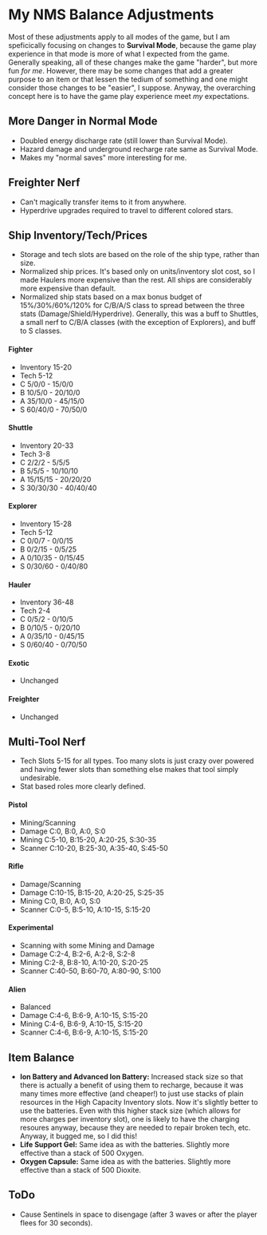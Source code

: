 # My NMS Balance Adjustments

Most of these adjustments apply to all modes of the game, but I am speficically focusing on changes to **Survival Mode**, because the game play experience in that mode is more of what I expected from the game. Generally speaking, all of these changes make the game "harder", but more fun *for me*. However, there may be some changes that add a greater purpose to an item or that lessen the tedium of something and one might consider those changes to be "easier", I suppose. Anyway, the overarching concept here is to have the game play experience meet *my* expectations.    

## More Danger in Normal Mode
- Doubled energy discharge rate (still lower than Survival Mode).
- Hazard damage and underground recharge rate same as Survival Mode.
- Makes my "normal saves" more interesting for me.

## Freighter Nerf
- Can't magically transfer items to it from anywhere.
- Hyperdrive upgrades required to travel to different colored stars.

## Ship Inventory/Tech/Prices
- Storage and tech slots are based on the role of the ship type, rather than size.
- Normalized ship prices. It's based only on units/inventory slot cost, so I made Haulers more expensive than the rest. All ships are considerably more expensive than default.
- Normalized ship stats based on a max bonus budget of 15%/30%/60%/120% for C/B/A/S class to spread between the three stats (Damage/Shield/Hyperdrive). Generally, this was a buff to Shuttles, a small nerf to C/B/A classes (with the exception of Explorers), and buff to S classes.  

#### Fighter
- Inventory 15-20
- Tech 5-12
- C 5/0/0 - 15/0/0
- B 10/5/0 - 20/10/0
- A 35/10/0 - 45/15/0
- S 60/40/0 - 70/50/0

#### Shuttle
- Inventory 20-33
- Tech 3-8
- C 2/2/2 - 5/5/5
- B 5/5/5 - 10/10/10
- A 15/15/15 - 20/20/20
- S 30/30/30 - 40/40/40


#### Explorer
- Inventory 15-28
- Tech 5-12
- C 0/0/7 - 0/0/15
- B 0/2/15 - 0/5/25
- A 0/10/35 - 0/15/45
- S 0/30/60 - 0/40/80

#### Hauler
- Inventory 36-48
- Tech 2-4
- C 0/5/2 - 0/10/5
- B 0/10/5 - 0/20/10
- A 0/35/10 - 0/45/15
- S 0/60/40 - 0/70/50

#### Exotic
- Unchanged

#### Freighter
- Unchanged

## Multi-Tool Nerf
- Tech Slots 5-15 for all types. Too many slots is just crazy over powered and having fewer slots than something else makes that tool simply undesirable.
- Stat based roles more clearly defined.

#### Pistol
- Mining/Scanning
- Damage C:0, B:0, A:0, S:0
- Mining C:5-10, B:15-20, A:20-25, S:30-35
- Scanner C:10-20, B:25-30, A:35-40, S:45-50

#### Rifle
- Damage/Scanning
- Damage C:10-15, B:15-20, A:20-25, S:25-35
- Mining C:0, B:0, A:0, S:0
- Scanner C:0-5, B:5-10, A:10-15, S:15-20

#### Experimental
- Scanning with some Mining and Damage
- Damage C:2-4, B:2-6, A:2-8, S:2-8
- Mining C:2-8, B:8-10, A:10-20, S:20-25
- Scanner C:40-50, B:60-70, A:80-90, S:100

#### Alien
- Balanced
- Damage C:4-6, B:6-9, A:10-15, S:15-20
- Mining C:4-6, B:6-9, A:10-15, S:15-20
- Scanner C:4-6, B:6-9, A:10-15, S:15-20

## Item Balance
- **Ion Battery and Advanced Ion Battery:** Increased stack size so that there is actually a benefit of using them to recharge, because it was many times more effective (and cheaper!) to just use stacks of plain resources in the High Capacity Inventory slots. Now it's slightly better to use the batteries. Even with this higher stack size (which allows for more charges per inventory slot), one is likely to have the charging resoures anyway, because they are needed to repair broken tech, etc. Anyway, it bugged me, so I did this!
- **Life Support Gel:** Same idea as with the batteries. Slightly more effective than a stack of 500 Oxygen.
- **Oxygen Capsule:** Same idea as with the batteries. Slightly more effective than a stack of 500 Dioxite.

## ToDo
- Cause Sentinels in space to disengage (after 3 waves or after the player flees for 30 seconds).